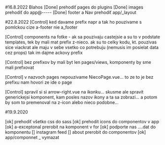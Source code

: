 #16.8.2022 Blahos
[Done] prehodiť pages do plugins 
[Done] images prehodiť do app@-----
[Done] footer a Nav prehodiť app/_layout

#22.8.2022
[Control] ked davame prefix napr a tak ho pouzivame s pomlckou cize a-footer nie a_footer

[Control] components na fotke - ak sa pouzivaju castejsie a su to v podstate templates, tek by mali mat prefix z-nieco.
    ak su to celky kodu, kt. pouzivas sice viackrat ale maju v sebe vsetko co potrebuju 
    (nemusis im posielat data cez props) tak im dajme ackovy prefix

[Control] bez prefixov by mali byt len pages/views, komponenty by sme mali prefxovat

[Control] v nazvoch pages nepouzivame NiecoPage.vue… to ze to je bez prefixu nam hovori ze ide o page

[Control] spravil si si arrow-right.vue na ikonku… skusme ale  spravit generickejsi komponent, kam posles nazov ikony a ta sa zobrazi… 
    a potom by som to premenoval na z-icon alebo nieco podobne…

#19.9.2020

[ok] prehodiť všetko css do sass
[ok] prehodit icons do componentov v app
[ok] a-exceptonal prerobit na komponent v for
[ok] podporte nas ....dat do komponentu
[] instagram feed
[] about prerobit do componentov
[ok] app/componnet _ vymazat 



